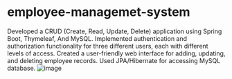 # employee-managemet-system

  Developed a CRUD (Create, Read, Update, Delete) application using Spring Boot, Thymeleaf, And MySQL.
  Implemented authentication and authorization functionality for three different users, each with different levels of access.
  Created a user-friendly web interface for adding, updating, and deleting employee records. Used JPA/Hibernate for accessing MySQL database.
![image](https://github.com/mk8961052/employee-managemet-system/assets/45996511/31e37066-c2e6-4761-a4b4-7c3ba967b0ff)
